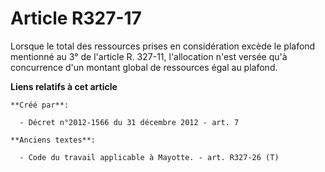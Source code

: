 # Article R327-17

Lorsque le total des ressources prises en considération excède le plafond mentionné au 3° de l'article R. 327-11,
l'allocation n'est versée qu'à concurrence d'un montant global de ressources égal au plafond.

**Liens relatifs à cet article**

	**Créé par**:

	  - Décret n°2012-1566 du 31 décembre 2012 - art. 7

	**Anciens textes**:

	  - Code du travail applicable à Mayotte. - art. R327-26 (T)
